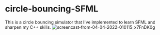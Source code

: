# circle-bouncing-SFML

This is a circle bouncing simulator that I've implemented to learn SFML and sharpen my C++ skills. 
![screencast-from-04-04-2022-010115_x7FnDK0g](https://user-images.githubusercontent.com/74764847/161451009-0bbe7f25-3a4a-4253-9601-acff8c88d9fb.gif)

